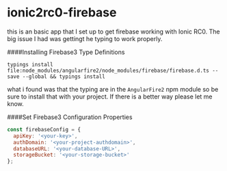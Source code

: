# ionic2rc0-firebase
this is an basic app that I set up to get firebase working with Ionic RC0.
The big issue I had was gettingt he typing to work properly.

####Installing Firebase3 Type Definitions
```
typings install file:node_modules/angularfire2/node_modules/firebase/firebase.d.ts --save --global && typings install
```
what i found was that the typing are in the `AngularFire2` npm module so be sure to install that with your project. If there is a better way please let me know.

####Set Firebase3 Configuration Properties
```Javascript
const firebaseConfig = {
  apiKey: '<your-key>',
  authDomain: '<your-project-authdomain>',
  databaseURL: '<your-database-URL>',
  storageBucket: '<your-storage-bucket>'
};
```
